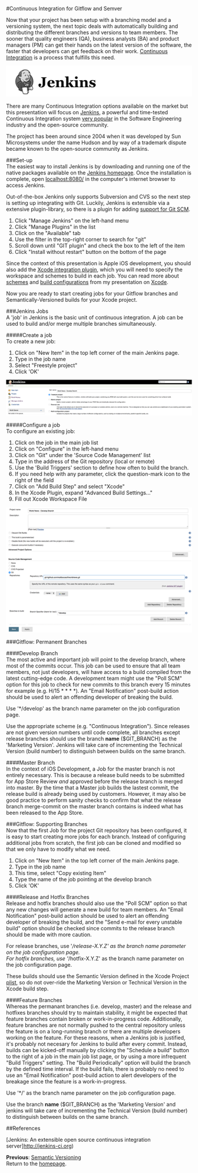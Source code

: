 #Continuous Integration for Gitflow and Semver  

Now that your project has been setup with a branching model and a versioning system, the next topic deals with automatically building and distributing the different branches and versions to team members. The sooner that quality engineers (QA), business analysts (BA) and product managers (PM) can get their hands on the latest version of the software, the faster that developers can get feedback on their work. [Continuous Integration](https://en.wikipedia.org/wiki/Continuous_integration) is a process that fulfills this need.  

![jenkins-logo](images/jenkins-logo.png)

There are many Continuous Integration options available on the market but this presentation will focus on [Jenkins](https://jenkins-ci.org), a powerful and time-tested Continuous Integration system [very popular](https://wiki.jenkins-ci.org/pages/viewpage.action?pageId=58001258) in the Software Engineering industry and the open-source community.  

The project has been around since 2004 when it was developed by Sun Microsystems under the name Hudson and by way of a trademark dispute became known to the open-source community as Jenkins.  

###Set-up  
The easiest way to install Jenkins is by downloading and running one of the native packages available on the [Jenkins homepage](https://jenkins-ci.org). Once the installation is complete, open [localhost:8080/](http://localhost:8080/) in the computer's internet browser to access Jenkins.  

Out-of-the-box Jenkins only supports Subversion and CVS so the next step is setting up integrating with Git. Luckily, Jenkins is extensible via a extensive plugin-library, so there is a plugin for adding [support for Git SCM](https://wiki.jenkins-ci.org/display/JENKINS/Git+Plugin).  
1. Click "Manage Jenkins" on the left-hand menu  
2. Click "Manage Plugins" in the list  
3. Click on the "Available" tab  
4. Use the filter in the top-right corner to search for "git"  
5. Scroll down until "GIT plugin" and check the box to the left of the item  
6. Click "Install without restart" button on the bottom of the page  

Since the context of this presentation is Apple iOS development, you should also add the [Xcode integration plugin](https://wiki.jenkins-ci.org/display/JENKINS/Xcode+Plugin), which you will need to specify the workspace and schemes to build in each job. You can read more about [schemes](https://github.com/mattbocosoft/presentation-xcode/blob/master/schemes.md) and [build configurations](https://github.com/mattbocosoft/presentation-xcode/blob/master/build-configurations.md) from my presentation on [Xcode](https://github.com/mattbocosoft/presentation-xcode).  

Now you are ready to start creating jobs for your Gitflow branches and Semantically-Versioned builds for your Xcode project.  

###Jenkins Jobs  
A 'job' in Jenkins is the basic unit of continuous integration. A job can be used to build and/or merge multiple branches simultaneously.  

#####Create a job  
To create a new job:  
1. Click on "New Item" in the top left corner of the main Jenkins page.  
2. Type in the job name  
3. Select "Freestyle project"  
4. Click 'OK'  

![jenkins-create-job](images/jenkins-create-job.png)  

#####Configure a job  
To configure an existing job:  
1. Click on the job in the main job list  
2. Click on "Configure" in the left-hand menu  
3. Click on "Git" under the 'Source Code Management' list  
4. Type in the address of the Git repository (local or remote)  
5. Use the 'Build Triggers' section to define how often to build the branch.  
6. If you need help with any parameter, click the question-mark icon to the right of the field  
7. Click on "Add Build Step" and select "Xcode"  
8. In the Xcode Plugin, expand "Advanced Build Settings..."
9. Fill out Xcode Workspace File  

![jenkins-job-configuration](images/jenkins-job-configuration.png)  

###Gitflow: Permanent Branches  

####Develop Branch  
The most active and important job will point to the develop branch, where most of the commits occur. This job can be used to ensure that all team members, not just developers, will have access to a build compiled from the latest cutting-edge code. A development team might use the "Poll SCM" option for this job to check for new commits to this branch every 15 minutes for example (e.g. H/15 * * * *). An "Email Notification" post-build action should be used to alert an offending developer of breaking the build.  

Use '*/develop' as the branch name parameter on the job configuration page.  

Use the appropriate scheme (e.g. "Continuous Integration"). Since releases are not given version numbers until code complete, all branches except release branches should use the branch **name** ($GIT_BRANCH) as the 'Marketing Version'. Jenkins will take care of incrementing the Technical Version (build number) to distinguish between builds on the same branch.  

####Master Branch  
In the context of iOS Development, a Job for the master branch is not entirely necessary. This is because a release build needs to be submitted for App Store Review *and* approved before the release branch is merged into master. By the time that a Master job builds the lastest commit, the release build is already being used by customers. However, it may also be good practice to perform sanity checks to confirm that what the release branch merge-commit on the master branch contains is indeed what has been released to the App Store.  

###Gitflow: Supporting Branches  
Now that the first Job for the project Git repository has been configured, it is easy to start creating more jobs for each branch. Instead of configuring additional jobs from scratch, the first job can be cloned and modified so that we only have to modify what we need.  
1. Click on "New Item" in the top left corner of the main Jenkins page.  
2. Type in the job name  
3. This time, select "Copy existing Item"  
4. Type the name of the job pointing at the develop branch  
5. Click 'OK'  

####Release and Hotfix Branches  
Release and hotfix branches should also use the "Poll SCM" option so that any new changes will generate a new build for team members. An "Email Notification" post-build action should be used to alert an offending developer of breaking the build, and the "Send e-mail for every unstable build" option should be checked since commits to the release branch should be made with more caution.  

For release branches, use '*/release-X.Y.Z' as the branch name parameter on the job configuration page.  
For hotfix branches, use '*/hotfix-X.Y.Z' as the branch name parameter on the job configuration page.  

These builds should use the Semantic Version defined in the Xcode Project [plist](https://developer.apple.com/library/ios/documentation/General/Reference/InfoPlistKeyReference/Articles/AboutInformationPropertyListFiles.html), so do not over-ride the Marketing Version or Technical Version in the Xcode build step.  

####Feature Branches  
Whereas the permanant branches (i.e. develop, master) and the release and hotfixes branches should try to maintain stability, it might be expected that feature branches contain broken or work-in-progress code. Additionally, feature branches are not normally pushed to the central repository unless the feature is on a long-running branch or there are multiple developers working on the feature. For these reasons, when a Jenkins job is justified, it's probably not necesary for Jenkins to build after every commit. Instead, builds can be kicked-off manually by clicking the "Schedule a build" button to the right of a job in the main job list page, or by using a more infrequent "Build Triggers" setting. The "Build Periodically" option will build the branch by the defined time interval. If the build fails, there is probably no need to use an "Email Notification" post-build action to alert developers of the breakage since the feature is a work-in-progress.  

Use '*/<feature-name>' as the branch name parameter on the job configuration page.  

Use the branch **name** ($GIT_BRANCH) as the 'Marketing Version' and jenkins will take care of incrementing the Technical Version (build number) to distinguish between builds on the same branch.  

##References  

[Jenkins: An extensible open source continuous integration server]http://jenkins-ci.org)  

**Previous**: [Semantic Versioning](semantic-versioning.md)  
Return to the [homepage](README.md).
